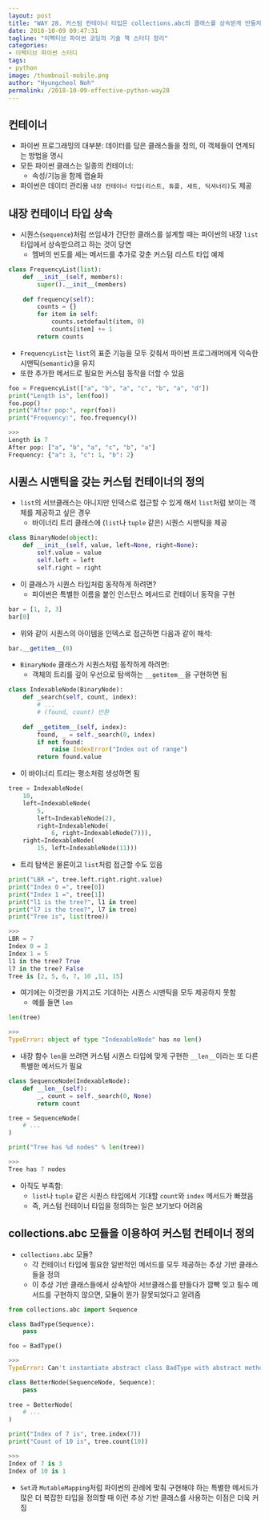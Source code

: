 ```yaml
---
layout: post
title: "WAY 28. 커스텀 컨테이너 타입은 collections.abc의 클래스를 상속받게 만들자"
date: 2018-10-09 09:47:31
tagline: "이펙티브 파이썬 코딩의 기술 책 스터디 정리"
categories:
- 이펙티브 파이썬 스터디
tags:
- python
image: /thumbnail-mobile.png
author: "Hyungcheol Noh"
permalink: /2018-10-09-effective-python-way28
---
```


## 컨테이너
- 파이썬 프로그래밍의 대부분: 데이터를 담은 클래스들을 정의, 이 객체들이 연계되는 방법을 명시
- 모든 파이썬 클래스는 일종의 컨테이너:
  - 속성/기능을 함께 캡슐화
- 파이썬은 데이터 관리용 `내장 컨테이너 타입(리스트, 튜플, 세트, 딕셔너리)`도 제공

## 내장 컨테이너 타입 상속
- 시퀀스(`sequence`)처럼 쓰임새가 간단한 클래스를 설계할 때는 파이썬의 내장 `list` 타입에서 상속받으려고 하는 것이 당연
  - 멤버의 빈도를 세는 메서드를 추가로 갖춘 커스텀 리스트 타입 예제
  
```python
class FrequencyList(list):
    def __init__(self, members):
        super().__init__(members)
        
    def frequency(self):
        counts = {}
        for item in self:
            counts.setdefault(item, 0)
            counts[item] += 1
        return counts
```

- `FrequencyList`는 `list`의 표준 기능을 모두 갖춰서 파이썬 프로그래머에게 익숙한 시맨틱(`semantic`)을 유지
- 또한 추가한 메서드로 필요한 커스텀 동작을 더할 수 있음

```python
foo = FrequencyList(["a", "b", "a", "c", "b", "a", "d"])
print("Length is", len(foo))
foo.pop()
print("After pop:", repr(foo))
print("Frequency:", foo.frequency())

>>>
Length is 7
After pop: ["a", "b", "a", "c", "b", "a"]
Frequency: {"a": 3, "c": 1, "b": 2}
```

## 시퀀스 시맨틱을 갖는 커스텀 컨테이너의 정의
- `list`의 서브클래스는 아니지만 인덱스로 접근할 수 있게 해서 `list`처럼 보이는 객체를 제공하고 싶은 경우
  - 바이너리 트리 클래스에 (`list`나 `tuple` 같은) 시퀀스 시맨틱을 제공

```python
class BinaryNode(object):
    def __init__(self, value, left=None, right=None):
        self.value = value
        self.left = left
        self.right = right
```

- 이 클래스가 시퀀스 타입처럼 동작하게 하려면?
  - 파이썬은 특별한 이름을 붙인 인스턴스 메서드로 컨테이너 동작을 구현

```python
bar = [1, 2, 3]
bar[0]
```

- 위와 같이 시퀀스의 아이템을 인덱스로 접근하면 다음과 같이 해석:

```python
bar.__getitem__(0)
```

- `BinaryNode` 클래스가 시퀀스처럼 동작하게 하려면:
  - 객체의 트리를 깊이 우선으로 탐색하는 `__getitem__`을 구현하면 됨

```python
class IndexableNode(BinaryNode):
    def _search(self, count, index):
        # ...
        # (found, count) 반환
        
    def __getitem__(self, index):
        found, _ = self._search(0, index)
        if not found:
            raise IndexError("Index out of range")
        return found.value
```

- 이 바이너리 트리는 평소처럼 생성하면 됨

```python
tree = IndexableNode(
    10,
    left=IndexableNode(
        5,
        left=IndexableNode(2),
        right=IndexableNode(
            6, right=IndexableNode(7))),
    right=IndexableNode(
        15, left=IndexableNode(11)))
```

- 트리 탐색은 물론이고 `list`처럼 접근할 수도 있음

```python
print("LBR =", tree.left.right.right.value)
print("Index 0 =", tree[0])
print("Index 1 =", tree[1])
print("l1 is the tree?", l1 in tree)
print("l7 is the tree?", l7 in tree)
print("Tree is", list(tree))

>>>
LBR = 7
Index 0 = 2
Index 1 = 5
l1 in the tree? True
l7 in the tree? False
Tree is [2, 5, 6, 7, 10 ,11, 15]
```

- 여기에는 이것만을 가지고도 기대하는 시퀀스 시맨틱을 모두 제공하지 못함
  - 예를 들면 `len`

```python
len(tree)

>>>
TypeError: object of type "IndexableNode" has no len()
```

- 내장 함수 `len`을 쓰려면 커스텀 시퀀스 타입에 맞게 구현한 `__len__`이라는 또 다른 특별한 메서드가 필요

```python
class SequenceNode(IndexableNode):
    def __len__(self):
        _, count = self._search(0, None)
        return count

tree = SequenceNode(
    # ...
)

print("Tree has %d nodes" % len(tree))

>>>
Tree has 7 nodes
```

- 아직도 부족함:
  - `list`나 `tuple` 같은 시퀀스 타입에서 기대할 `count`와 `index` 메서드가 빠졌음
  - 즉, 커스텀 컨테이너 타입을 정의하는 일은 보기보다 어려움
  
## collections.abc 모듈을 이용하여 커스텀 컨테이너 정의
- `collections.abc` 모듈?
  - 각 컨테이너 타입에 필요한 일반적인 메서드를 모두 제공하는 추상 기반 클래스들을 정의
  - 이 추상 기반 클래스들에서 상속받아 서브클래스를 만들다가 깜빡 잊고 필수 메서드를 구현하지 않으면, 모듈이 뭔가 잘못되었다고 알려줌

```python
from collections.abc import Sequence

class BadType(Sequence):
    pass

foo = BadType()

>>>
TypeError: Can't instantiate abstract class BadType with abstract methods __getitem__, __len__
```

```python
class BetterNode(SequenceNode, Sequence):
    pass
    
tree = BetterNode(
    # ...
)

print("Index of 7 is", tree.index(7))
print("Count of 10 is", tree.count(10))

>>>
Index of 7 is 3
Index of 10 is 1
```

- `Set`과 `MutableMapping`처럼 파이썬의 관례에 맞춰 구현해야 하는 특별한 메서드가 많은 더 복잡한 타입을 정의할 때 이런 추상 기반 클래스를 사용하는 이점은 더욱 커짐
